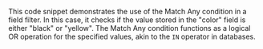 This code snippet demonstrates the use of the Match Any condition in a field filter. In this case, it checks if the value stored in the "color" field is either "black" or "yellow". The Match Any condition functions as a logical OR operation for the specified values, akin to the `IN` operator in databases.